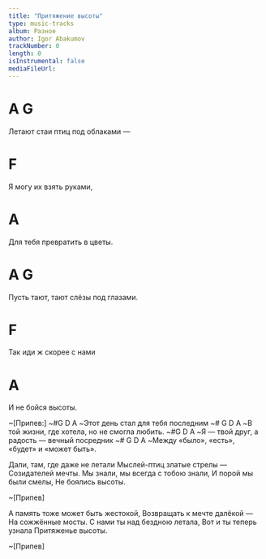 ```yaml
---
title: "Притяжение высоты"
type: music-tracks
album: Разное
author: Igor Abakumov
trackNumber: 0
length: 0
isInstrumental: false
mediaFileUrl: 
---
```


#   A                      G
Летают стаи птиц под облаками —
#                   F
Я могу их взять руками,
#                          A
Для тебя превратить в цветы.
#       A                      G
Пусть тают, тают слёзы под глазами.
#                    F
Так иди ж скорее с нами
#                A
И не бойся высоты.

~[Припев:]
~#G           D               A
~Этот день стал для тебя последним
~#       G                  D              A
~В той жизни, где хотела, но не смогла любить.
~#G                 D                   A
~Я — твой друг, а радость — вечный посредник
~#        G               D               A
~Между «было», «есть», «будет» и «может быть».

Дали, там, где даже не летали
Мыслей-птиц златые стрелы —
Созидателей мечты.
Мы знали, мы всегда с тобою знали,
И порой мы были смелы,
Не боялись высоты.

~[Припев]

А память тоже может быть жестокой,
Возвращать к мечте далёкой —
На сожжённые мосты.
С нами ты над бездною летала,
Вот и ты теперь узнала
Притяженье высоты.

~[Припев]

